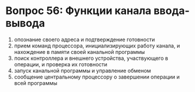 # Вопрос 56: Функции канала ввода-вывода

1. опознание своего адреса и подтверждение готовности
2. прием команд процессора, инициализирующих работу канала, и нахождение в памяти своей канальной программы
3. поиск контроллера и внешнего устройства, участвующего в операции, и проверка их готовности
4. запуск канальной программы и управление обменом
5. сообщение центральному процессору о завершении операции и всей программы
